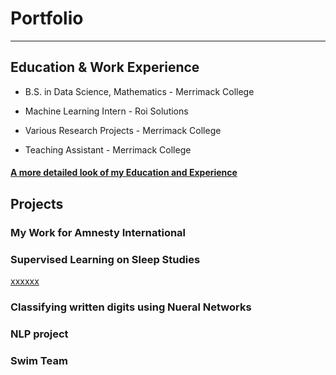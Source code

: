 # Portfolio
---

## Education & Work Experience
   - B.S. in Data Science, Mathematics -  Merrimack College
  
- Machine Learning Intern - Roi Solutions
- Various Research Projects - Merrimack College
- Teaching Assistant - Merrimack College

#### [A more detailed look of my Education and Experience](https://resume.com)

## Projects
### My Work for Amnesty International
 
### Supervised Learning on Sleep Studies

[xxxxxx](https://www.google.com "yyyyy")

### Classifying written digits using Nueral Networks


### NLP project

### Swim Team


